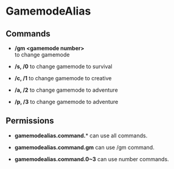 # GamemodeAlias

## Commands

- **/gm \<gamemode number>**  
to change gamemode

- **/s, /0**
to change gamemode to survival

- **/c, /1**
to change gamemode to creative

- **/a, /2**
to change gamemode to adventure

- **/p, /3**
to change gamemode to adventure

## Permissions

- **gamemodealias.command.***
can use all commands.

- **gamemodealias.command.gm**
can use /gm command.

- **gamemodealias.command.0~3**
can use number commands.

